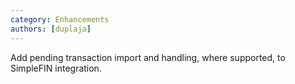 ```yaml
---
category: Enhancements
authors: [duplaja]
---
```


Add pending transaction import and handling, where supported, to SimpleFIN integration.
